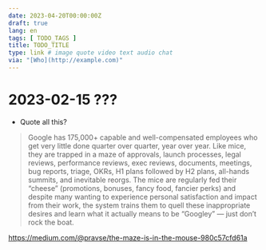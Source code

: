 ```yaml
---
date: 2023-04-20T00:00:00Z
draft: true
lang: en
tags: [ TODO_TAGS ]
title: TODO_TITLE
type: link # image quote video text audio chat
via: "[Who](http://example.com)"
---
```



# 2023-02-15 ???


* Quote all this?

> Google has 175,000+ capable and well-compensated employees who get very little done quarter over quarter, year over year. Like mice, they are trapped in a maze of approvals, launch processes, legal reviews, performance reviews, exec reviews, documents, meetings, bug reports, triage, OKRs, H1 plans followed by H2 plans, all-hands summits, and inevitable reorgs. The mice are regularly fed their “cheese” (promotions, bonuses, fancy food, fancier perks) and despite many wanting to experience personal satisfaction and impact from their work, the system trains them to quell these inappropriate desires and learn what it actually means to be “Googley” — just don’t rock the boat.

https://medium.com/@pravse/the-maze-is-in-the-mouse-980c57cfd61a
